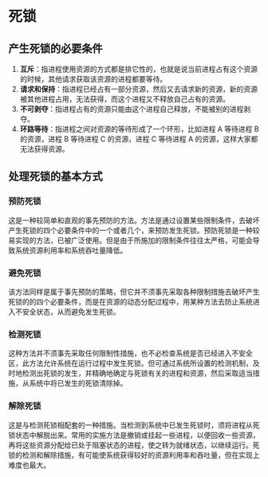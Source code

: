# 死锁

## 产生死锁的必要条件

1. **互斥**：指进程使用资源的方式都是排它性的，也就是说当前进程占有这个资源的时候，其他请求获取该资源的进程都要等待。
2. **请求和保持**：指进程已经占有一部分资源，然后又去请求新的资源，新的资源被其他进程占用，无法获得，而这个进程又不释放自己占有的资源。
3. **不可剥夺**：指进程占有的资源只能由这个进程自己释放，不能被别的进程剥夺。
4. **环路等待**：指进程之间对资源的等待形成了一个环形，比如进程 A 等待进程 B 的资源，进程 B 等待进程 C 的资源，进程 C 等待进程 A 的资源，这样大家都无法获得资源。

## 处理死锁的基本方式

### 预防死锁

这是一种较简单和直观的事先预防的方法。方法是通过设置某些限制条件，去破坏产生死锁的四个必要条件中的一个或者几个，来预防发生死锁。预防死锁是一种较易实现的方法，已被广泛使用。但是由于所施加的限制条件往往太严格，可能会导致系统资源利用率和系统吞吐量降低。

### 避免死锁

该方法同样是属于事先预防的策略，但它并不须事先采取各种限制措施去破坏产生死锁的的四个必要条件，而是在资源的动态分配过程中，用某种方法去防止系统进入不安全状态，从而避免发生死锁。

### 检测死锁

这种方法并不须事先采取任何限制性措施，也不必检查系统是否已经进入不安全区，此方法允许系统在运行过程中发生死锁。但可通过系统所设置的检测机制，及时地检测出死锁的发生，并精确地确定与死锁有关的进程和资源，然后采取适当措施，从系统中将已发生的死锁清除掉。

### 解除死锁

这是与检测死锁相配套的一种措施。当检测到系统中已发生死锁时，须将进程从死锁状态中解脱出来。常用的实施方法是撤销或挂起一些进程，以便回收一些资源，再将这些资源分配给已处于阻塞状态的进程，使之转为就绪状态，以继续运行。死锁的检测和解除措施，有可能使系统获得较好的资源利用率和吞吐量，但在实现上难度也最大。